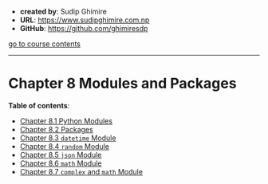 - **created by**: Sudip Ghimire
- **URL**: https://www.sudipghimire.com.np
- **GitHub**: https://github.com/ghimiresdp

[go to course contents](https://github.com/ghimiresdp/python-level1/)
<hr>

# Chapter 8 Modules and Packages

**Table of contents**:

- [Chapter 8.1 Python Modules](chapter%208.1%20modules.md)
- [Chapter 8.2 Packages](chapter%208.2%20packages.md)
- [Chapter 8.3 `datetime` Module](chapter%208.3%20datetime.md)
- [Chapter 8.4 `random` Module](chapter%208.4%20random.md)
- [Chapter 8.5 `json` Module](chapter%208.5%20json.md)
- [Chapter 8.6 `math` Module](chapter%208.6%20math.md)
- [Chapter 8.7 `complex` and `math` Module](chapter%208.7%20complex%20and%20cmath.md)
